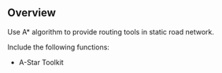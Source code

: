 ## Overview
Use A* algorithm to provide routing tools in static road network.

Include the following functions:
- A-Star Toolkit